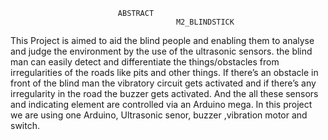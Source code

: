                             ABSTRACT
                                         M2_BLINDSTICK
This Project is aimed to aid the blind people and enabling them to analyse and judge the environment by the use of the ultrasonic sensors. the blind man can easily detect and differentiate the things/obstacles from irregularities of the roads like pits and other things. If there’s an obstacle in front of the blind man the vibratory circuit gets activated and if there’s any irregularity in the road the buzzer gets activated. And the all these sensors and indicating element are controlled via an Arduino mega. In this project we are using one Arduino, Ultrasonic senor, buzzer ,vibration motor and switch.

